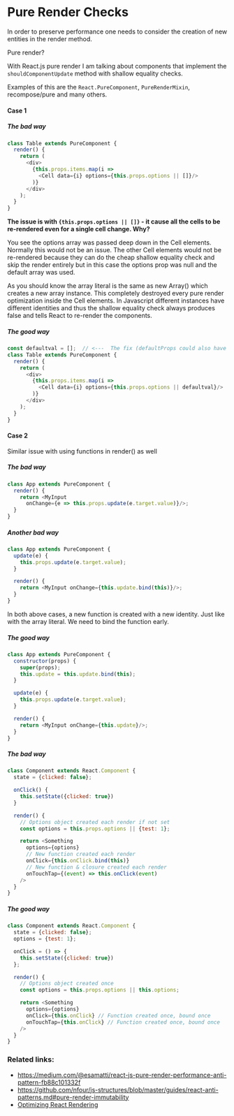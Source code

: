 # Pure Render Checks

In order to preserve performance one needs to consider the creation of new entities in the render method.

Pure render?

With React.js pure render I am talking about components that implement the `shouldComponentUpdate` method with shallow equality checks.

Examples of this are the `React.PureComponent`, `PureRenderMixin`, recompose/pure and many others.

#### Case 1

##### The bad way

```javascript
class Table extends PureComponent {
  render() {
    return (
      <div>
        {this.props.items.map(i =>
          <Cell data={i} options={this.props.options || []}/>
        )}
      </div>
    );
  }
}
```

**The issue is with ``{this.props.options || []}`` - it cause all the cells to be re-rendered even for a single cell change. Why?**

You see the options array was passed deep down in the Cell elements. Normally this would not be an issue. The other Cell elements would not be re-rendered because they can do the cheap shallow equality check and skip the render entirely but in this case the options prop was null and the default array was used.

As you should know the array literal is the same as new Array() which creates a new array instance. This completely destroyed every pure render optimization inside the Cell elements.
In Javascript different instances have different identities and thus the shallow equality check always produces false and tells React to re-render the components.

##### The good way
```javascript
const defaultval = [];  // <---  The fix (defaultProps could also have been used).
class Table extends PureComponent {
  render() {
    return (
      <div>
        {this.props.items.map(i =>
          <Cell data={i} options={this.props.options || defaultval}/>
        )}
      </div>
    );
  }
}
```

#### Case 2
Similar issue with using functions in render() as well

##### The bad way
```javascript
class App extends PureComponent {
  render() {
    return <MyInput
      onChange={e => this.props.update(e.target.value)}/>;
  }
}
```
##### Another bad way
```javascript
class App extends PureComponent {
  update(e) {
    this.props.update(e.target.value);
  }

  render() {
    return <MyInput onChange={this.update.bind(this)}/>;
  }
}
```

In both above cases, a new function is created with a new identity. Just like with the array literal. We need to bind the function early.

##### The good way

```javascript
class App extends PureComponent {
  constructor(props) {
    super(props);
    this.update = this.update.bind(this);
  }

  update(e) {
    this.props.update(e.target.value);
  }

  render() {
    return <MyInput onChange={this.update}/>;
  }
}
```

##### The bad way

```javascript
class Component extends React.Component {
  state = {clicked: false};

  onClick() {
    this.setState({clicked: true})
  }

  render() {
    // Options object created each render if not set
    const options = this.props.options || {test: 1};

    return <Something
      options={options}
      // New function created each render
      onClick={this.onClick.bind(this)}
      // New function & closure created each render
      onTouchTap={(event) => this.onClick(event)
    />
  }
}
```

##### The good way

```javascript
class Component extends React.Component {
  state = {clicked: false};
  options = {test: 1};

  onClick = () => {
    this.setState({clicked: true})
  };

  render() {
    // Options object created once
    const options = this.props.options || this.options;

    return <Something
      options={options}
      onClick={this.onClick} // Function created once, bound once
      onTouchTap={this.onClick} // Function created once, bound once
    />
  }
}
```

### Related links:
- https://medium.com/@esamatti/react-js-pure-render-performance-anti-pattern-fb88c101332f
- https://github.com/nfour/js-structures/blob/master/guides/react-anti-patterns.md#pure-render-immutability
- [Optimizing React Rendering](https://flexport.engineering/optimizing-react-rendering-part-1-9634469dca02)
